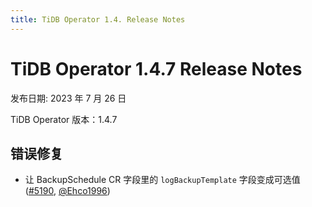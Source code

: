 ```yaml
---
title: TiDB Operator 1.4. Release Notes
---
```


# TiDB Operator 1.4.7 Release Notes

发布日期: 2023 年 7 月 26 日

TiDB Operator 版本：1.4.7

## 错误修复

- 让 BackupSchedule CR 字段里的 `logBackupTemplate` 字段变成可选值 ([#5190](https://github.com/pingcap/tidb-operator/pull/5190), [@Ehco1996](https://github.com/Ehco1996))
